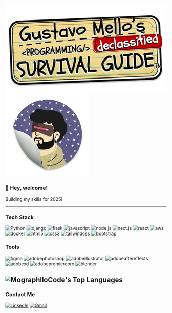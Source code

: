 ![Gustavo Mello's - Declassified - Programming Survival Guide](https://raw.githubusercontent.com/MographlloCode/MographlloCode/main/images/survivalguide.png)![Futuristic Gus](https://raw.githubusercontent.com/MographlloCode/MographlloCode/main/images/colante.png)


### 🔮 Hey, welcome!

<p>Building my skills for 2025!</p>

---
### Tech Stack

![Python](https://img.shields.io/badge/python-3670A0?style=for-the-badge&logo=python&logoColor=ffdd54)
![django](https://img.shields.io/badge/django-3670A0?style=for-the-badge&logo=django&logoColor=ffdd54)
![flask](https://img.shields.io/badge/flask-3670A0?style=for-the-badge&logo=flask&logoColor=ffdd54)
![javascript](https://img.shields.io/badge/javascript-3670A0?style=for-the-badge&logo=javascript&logoColor=ffdd54)
![node.js](https://img.shields.io/badge/node.js-3670A0?style=for-the-badge&logo=node.js&logoColor=ffdd54)
![next.js](https://img.shields.io/badge/next.js-3670A0?style=for-the-badge&logo=next.js&logoColor=ffdd54)
![react](https://img.shields.io/badge/react-3670A0?style=for-the-badge&logo=react&logoColor=ffdd54)
![aws](https://img.shields.io/badge/aws-3670A0?style=for-the-badge&logo=amazonaws&logoColor=ffdd54)
![docker](https://img.shields.io/badge/docker-3670A0?style=for-the-badge&logo=docker&logoColor=ffdd54)
![html5](https://img.shields.io/badge/html5-3670A0?style=for-the-badge&logo=html5&logoColor=ffdd54)
![css3](https://img.shields.io/badge/css3-3670A0?style=for-the-badge&logo=css3&logoColor=ffdd54) 
![tailwindcss](https://img.shields.io/badge/tailwindcss-3670A0?style=for-the-badge&logo=tailwindcss&logoColor=ffdd54) 
![bootstrap](https://img.shields.io/badge/bootstrap-3670A0?style=for-the-badge&logo=bootstrap&logoColor=ffdd54) 

### Tools

![figma](https://img.shields.io/badge/figma-3670A0?style=for-the-badge&logo=figma&logoColor=ffdd54)
![adobephotoshop](https://img.shields.io/badge/photoshop-3670A0?style=for-the-badge&logo=adobephotoshop&logoColor=ffdd54)
![adobeillustrator](https://img.shields.io/badge/illustrator-3670A0?style=for-the-badge&logo=adobeillustrator&logoColor=ffdd54)
![adobeaftereffects](https://img.shields.io/badge/after_effects-3670A0?style=for-the-badge&logo=adobeaftereffects&logoColor=ffdd54)
![adobexd](https://img.shields.io/badge/adobe_xd-3670A0?style=for-the-badge&logo=adobexd&logoColor=ffdd54)
![adobepremierepro](https://img.shields.io/badge/premiere_pro-3670A0?style=for-the-badge&logo=adobepremierepro&logoColor=ffdd54)
![blender](https://img.shields.io/badge/blender-3670A0?style=for-the-badge&logo=blender&logoColor=ffdd54)


![MographlloCode's Top Languages](https://github-readme-stats.vercel.app/api/top-langs/?username=MOgraphlloCode&theme=vue-dark&show_icons=true&hide_border=true&layout=compact)
---

### Contact Me
[![LinkedIn](https://img.shields.io/badge/linkedin-%230077B5.svg?style=for-the-badge&logo=linkedin&logoColor=white)](https://linkedin.com/in/mographllo)  [![Gmail](https://img.shields.io/badge/Gmail-D14836?style=for-the-badge&logo=gmail&logoColor=white)](mailto:contact@gmello.tech)
